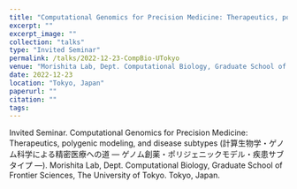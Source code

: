 ```yaml
---
title: "Computational Genomics for Precision Medicine: Therapeutics, polygenic modeling, and disease subtypes  (計算生物学・ゲノム科学による精密医療への道 ― ゲノム創薬・ポリジェニックモデル・疾患サブタイプ ―)"
excerpt: ""
excerpt_image: ""
collection: "talks"
type: "Invited Seminar"
permalink: /talks/2022-12-23-CompBio-UTokyo
venue: "Morishita Lab, Dept. Computational Biology, Graduate School of Frontier Sciences, The University of Tokyo"
date: 2022-12-23
location: "Tokyo, Japan"
paperurl: ""
citation: ""
tags:
---
```



Invited Seminar. Computational Genomics for Precision Medicine: Therapeutics, polygenic modeling, and disease subtypes  (計算生物学・ゲノム科学による精密医療への道 ― ゲノム創薬・ポリジェニックモデル・疾患サブタイプ ―). Morishita Lab, Dept. Computational Biology, Graduate School of Frontier Sciences, The University of Tokyo. Tokyo, Japan.

